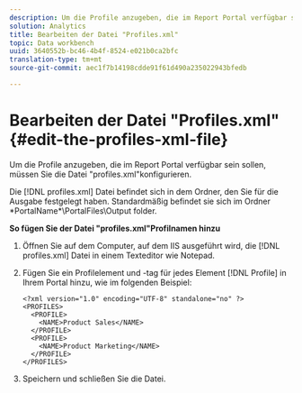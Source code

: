 ```yaml
---
description: Um die Profile anzugeben, die im Report Portal verfügbar sein sollen, müssen Sie die Datei "profiles.xml"konfigurieren.
solution: Analytics
title: Bearbeiten der Datei "Profiles.xml"
topic: Data workbench
uuid: 3640552b-bc46-4b4f-8524-e021b0ca2bfc
translation-type: tm+mt
source-git-commit: aec1f7b14198cdde91f61d490a235022943bfedb

---
```



# Bearbeiten der Datei &quot;Profiles.xml&quot;{#edit-the-profiles-xml-file}

Um die Profile anzugeben, die im Report Portal verfügbar sein sollen, müssen Sie die Datei &quot;profiles.xml&quot;konfigurieren.

Die [!DNL profiles.xml] Datei befindet sich in dem Ordner, den Sie für die Ausgabe festgelegt haben. Standardmäßig befindet sie sich im Ordner \*PortalName*\PortalFiles\Output folder.

**So fügen Sie der Datei &quot;profiles.xml&quot;Profilnamen hinzu**

1. Öffnen Sie auf dem Computer, auf dem IIS ausgeführt wird, die [!DNL profiles.xml] Datei in einem Texteditor wie Notepad.
1. Fügen Sie ein Profilelement und -tag für jedes Element [!DNL Profile] in Ihrem Portal hinzu, wie im folgenden Beispiel:

   ```
   <?xml version="1.0" encoding="UTF-8" standalone="no" ?>
   <PROFILES>
     <PROFILE>
       <NAME>Product Sales</NAME>
     </PROFILE>
     <PROFILE>
       <NAME>Product Marketing</NAME>
     </PROFILE>
   </PROFILES>
   ```

1. Speichern und schließen Sie die Datei.
